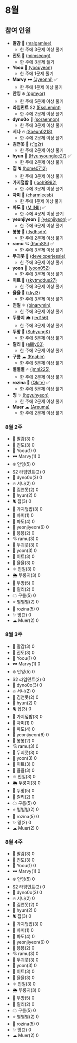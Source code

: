 # 8월

## 참여 인원

- **말감** 🎱 [(malgamlee)](https://github.com/malgamlee)
  - 한 주에 3문제 이상 풀기
- **진도** 🧶 [(mimseong)](https://github.com/mimseong)
  - 한 주에 3문제 풀기
- **Yoou** 🐧 [(yoouyeon)](https://github.com/yoouyeon)
  - 한 주에 1문제 풀기
- **Marvy** 🕶️ [(Jyeonni)](https://github.com/Jyeonni) ✅
  - 한 주에 1문제 이상 풀기
- **안잉** ❄️ [(ppmyor)](https://github.com/ppmyor)
  - 한 주에 5문제 이상 풀기
- **라임민트** S2 [(EssLemint)](https://github.com/EssLemint)
  - 한 주에 2문제 이상 풀기
- **dyno0o** 🦕 [(soraennon)](https://github.com/soraennon)
  - 한 주에 3문제 이상 풀기
- **서나** 🔥 [(Soeun0218)](https://github.com/Soeun0218)
  - 한 주에 2문제 이상 풀기
- **김연못** 🌿 [(t1g2r)](https://github.com/t1g2r)
  - 한 주에 2문제 이상 풀기
- **hyun** 🍋 [(Hyunyounglee27)](https://github.com/hyunyounglee27) ✅
  - 한 주에 2문제 이상 풀기
- **집** 🐈 [(home0712)](https://github.com/home0712)
  - 한 주에 3문제 이상 풀기
- **가지덮밥** 🍆 [(jooh9992)](https://github.com/jooh9992)
  - 한 주에 3문제 이상 풀기
- **차미** 💾 [(charmleesb)](https://github.com/charmleesb)
  - 한 주에 1문제 이상 풀기
- **파도** 🌊 [(MIINII)](https://github.com/MIINII) ✅
  - 한 주에 4문제 이상 풀기
- **yeonjiyeon** 🌟 [(yeonjiyeon)](https://github.com/yeonjiyeon) ✅
  - 한 주에 6문제 이상 풀기
- **봉봉** 🌱 [(tlsdhsdb)](https://github.com/tlsdhsdb)
  - 한 주에 2문제 이상 풀기
- **ramu** 💘 [(RamSSi)](https://github.com/RamSSi) ✅
  - 한 주에 3문제 이상 풀기
- **두괴풋** 💎 [(developerjessie)](https://github.com/developerjessie)
  - 한 주에 3문제 이상 풀기
- **yoon** 🍤 [(yoon052)](https://github.com/yoon052)
  - 한 주에 3문제 이상 풀기
- **이트** 🎢 [(skytmddus27)](https://github.com/skytmddus27)
  - 한 주에 3문제 이상 풀기
- **율율** 🎠 [(kkyl3)](https://github.com/kkyl3)
  - 한 주에 3문제 이상 풀기
- **인일** ⚛ [(binarymin)](https://github.com/nineil91)
  - 한 주에 3문제 이상 풀기
- **뚜룽지** 🌦 [(led156)](https://github.com/led156)
  - 한 주에 3문제 이상 풀기
- **뚜망** 🎲 [(SuhyungK)](http://github.com/SuhyungK)
  - 한 주에 5문제 이상 풀기
- **릴리** 🌌 [(elilly00)](https://github.com/elilly00)
  - 한 주에 2문제 이상 풀기
- **구름** ☁ [(Knabin)](https://github.com/Knabin)
  - 한 주에 5문제 이상 풀기
- **별별별** ⭐ [(jmnl225)](https://github.com/jmnl225)
  - 한 주에 2문제 이상 풀기
- **rozina** 🌹 [(Qkite)](https://github.com/Qkite) ✅
  - 한 주에 5문제 이상 풀기
- **밍** ✨ [(hgyuhyeon)](https://github.com/hgyuhyeon)
  - 한 주에 2문제 이상 풀기
- **Muer** ☁ [(Areuma)](https://github.com/AReuma)
  - 한 주에 2문제 이상 풀기
  
### 8월 2주

- 🎱 말감(3) 0
- 🧶 진도(3) 0
- 🐧 Yoou(1) 0
- 🕶️ Marvy(1) 0
- ❄️ 안잉(5) 0
- S2 라임민트(2) 0
- 🦕 dyno0o(3) 0
- 🔥 서나(2) 0
- 🌿 김연못(2) 0
- 🍋 hyun(2) 0
- 🐈 집(3) 0
- 🍆 가지덮밥(3) 0
- 💾 차미(1) 0
- 🌊 파도(4) 0
- 🌟 yeonjiyeon(6) 0
- 🌱 봉봉(2) 0
- 💘 ramu(3) 0
- 💎 두괴풋(3) 0
- 🍤 yoon(3) 0
- 🎢 이트(3) 0
- 🎠 율율(3) 0
- ⚛ 인일(3) 0
- 🌦 뚜룽지(3) 0
- 🎲 뚜망(5) 0
- 🌌 릴리(2) 0
- ☁ 구름(5) 0
- ⭐ 별별별(2) 0
- 🌹 rozina(5) 0
- ✨ 밍(2) 0
- ☁ Muer(2) 0

### 8월 3주

- 🎱 말감(3) 0
- 🧶 진도(3) 0
- 🐧 Yoou(1) 0
- 🕶️ Marvy(1) 0
- ❄️ 안잉(5) 0
- S2 라임민트(2) 0
- 🦕 dyno0o(3) 0
- 🔥 서나(2) 0
- 🌿 김연못(2) 0
- 🍋 hyun(2) 0
- 🐈 집(3) 0
- 🍆 가지덮밥(3) 0
- 💾 차미(1) 0
- 🌊 파도(4) 0
- 🌟 yeonjiyeon(6) 0
- 🌱 봉봉(2) 0
- 💘 ramu(3) 0
- 💎 두괴풋(3) 0
- 🍤 yoon(3) 0
- 🎢 이트(3) 0
- 🎠 율율(3) 0
- ⚛ 인일(3) 0
- 🌦 뚜룽지(3) 0
- 🎲 뚜망(5) 0
- 🌌 릴리(2) 0
- ☁ 구름(5) 0
- ⭐ 별별별(2) 0
- 🌹 rozina(5) 0
- ✨ 밍(2) 0
- ☁ Muer(2) 0

### 8월 4주

- 🎱 말감(3) 0
- 🧶 진도(3) 0
- 🐧 Yoou(1) 0
- 🕶️ Marvy(1) 0
- ❄️ 안잉(5) 0
- S2 라임민트(2) 0
- 🦕 dyno0o(3) 0
- 🔥 서나(2) 0
- 🌿 김연못(2) 0
- 🍋 hyun(2) 0
- 🐈 집(3) 0
- 🍆 가지덮밥(3) 0
- 💾 차미(1) 0
- 🌊 파도(4) 0
- 🌟 yeonjiyeon(6) 0
- 🌱 봉봉(2) 0
- 💘 ramu(3) 0
- 💎 두괴풋(3) 0
- 🍤 yoon(3) 0
- 🎢 이트(3) 0
- 🎠 율율(3) 0
- ⚛ 인일(3) 0
- 🌦 뚜룽지(3) 0
- 🎲 뚜망(5) 0
- 🌌 릴리(2) 0
- ☁ 구름(5) 0
- ⭐ 별별별(2) 0
- 🌹 rozina(5) 0
- ✨ 밍(2) 0
- ☁ Muer(2) 0

